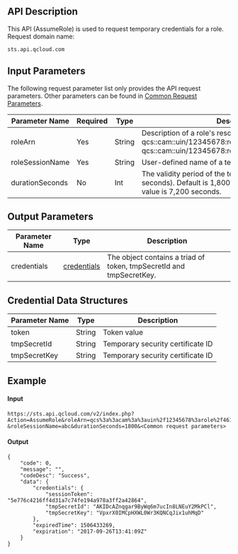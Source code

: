 ## API Description
This API (AssumeRole) is used to request temporary credentials for a role.
Request domain name:

```
sts.api.qcloud.com
```

## Input Parameters
The following request parameter list only provides the API request parameters. Other parameters can be found in [Common Request Parameters](https://cloud.tencent.com/document/api/213/6976).

| Parameter Name | Required | Type | Description |
| ------------ | ------------ | ------------ | ------------ |
| roleArn | Yes | String | Description of a role's resources. For example: qcs::cam::uin/12345678:role/4611686018427397919, qcs::cam::uin/12345678:roleName/testRoleName. |
| roleSessionName | Yes | String | User-defined name of a temporary session |
| durationSeconds | No | Int | The validity period of the temporary credentials (in seconds). Default is 1,800 seconds. The maximum value is 7,200 seconds. |

## Output Parameters

| Parameter Name | Type |Description |
| ------------ | ------------ | ------------ |
| credentials | [credentials](#dataStructure) | The object contains a triad of token, tmpSecretId and tmpSecretKey. |

<span id="dataStructure"></span>
## Credential Data Structures

| Parameter Name | Type |Description |
|---------|---------|---------|
| token | String | Token value |
| tmpSecretId | String | Temporary security certificate ID |
| tmpSecretKey | String | Temporary security certificate ID |

## Example
#### Input

```
https://sts.api.qcloud.com/v2/index.php?Action=AssumeRole&roleArn=qcs%3a%3acam%3a%3auin%2f12345678%3arole%2f4611686018427397919
&roleSessionName=abc&durationSeconds=1800&<Common request parameters>
```

#### Output

```
{
    "code": 0,
    "message": "",
    "codeDesc": "Success",
    "data": {
        "credentials": {
            "sessionToken": "5e776c4216ff4d31a7c74fe194a978a3ff2a42864",
            "tmpSecretId": "AKIDcAZnqgar9ByWq6m7ucIn8LNEuY2MkPCl",
            "tmpSecretKey": "VpxrX0IMCpHXWL0Wr3KQNCqJix1uhMqD"
        },
        "expiredTime": 1506433269,
        "expiration": "2017-09-26T13:41:09Z"
    }
}
```

